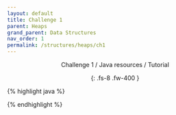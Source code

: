 ```yaml
---
layout: default
title: Challenge 1
parent: Heaps
grand_parent: Data Structures
nav_order: 1
permalink: /structures/heaps/ch1
---
```

<div align="center" markdown="1">
Challenge 1 / Java resources / Tutorial

{: .fs-8 .fw-400 }
</div>

{% highlight java %}

{% endhighlight %}